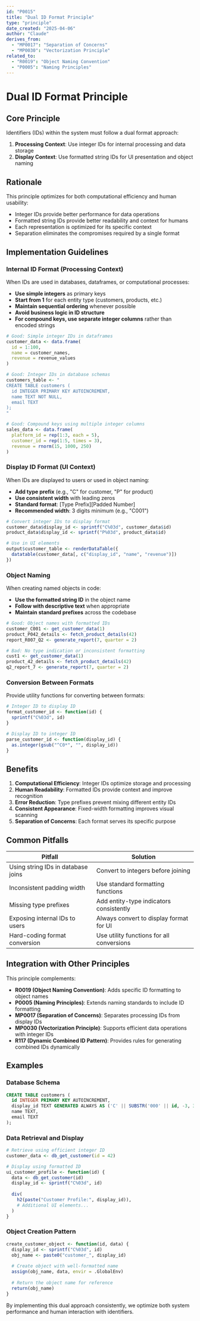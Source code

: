 ```yaml
---
id: "P0015"
title: "Dual ID Format Principle"
type: "principle"
date_created: "2025-04-06"
author: "Claude"
derives_from:
  - "MP0017": "Separation of Concerns"
  - "MP0030": "Vectorization Principle"
related_to:
  - "R0019": "Object Naming Convention"
  - "P0005": "Naming Principles"
---
```


# Dual ID Format Principle

## Core Principle

Identifiers (IDs) within the system must follow a dual format approach:

1. **Processing Context**: Use integer IDs for internal processing and data storage
2. **Display Context**: Use formatted string IDs for UI presentation and object naming

## Rationale

This principle optimizes for both computational efficiency and human usability:

- Integer IDs provide better performance for data operations
- Formatted string IDs provide better readability and context for humans
- Each representation is optimized for its specific context
- Separation eliminates the compromises required by a single format

## Implementation Guidelines

### Internal ID Format (Processing Context)

When IDs are used in databases, dataframes, or computational processes:

- **Use simple integers** as primary keys
- **Start from 1** for each entity type (customers, products, etc.)
- **Maintain sequential ordering** whenever possible
- **Avoid business logic in ID structure**
- **For compound keys, use separate integer columns** rather than encoded strings

```r
# Good: Simple integer IDs in dataframes
customer_data <- data.frame(
  id = 1:100,
  name = customer_names,
  revenue = revenue_values
)

# Good: Integer IDs in database schemas
customers_table <- "
CREATE TABLE customers (
  id INTEGER PRIMARY KEY AUTOINCREMENT,
  name TEXT NOT NULL,
  email TEXT
);
"

# Good: Compound keys using multiple integer columns
sales_data <- data.frame(
  platform_id = rep(1:3, each = 5),
  customer_id = rep(1:5, times = 3),
  revenue = rnorm(15, 1000, 250)
)
```

### Display ID Format (UI Context)

When IDs are displayed to users or used in object naming:

- **Add type prefix** (e.g., "C" for customer, "P" for product)
- **Use consistent width** with leading zeros
- **Standard format**: [Type Prefix][Padded Number]
- **Recommended width**: 3 digits minimum (e.g., "C001")

```r
# Convert integer IDs to display format
customer_data$display_id <- sprintf("C%03d", customer_data$id)
product_data$display_id <- sprintf("P%03d", product_data$id)

# Use in UI elements
output$customer_table <- renderDataTable({
  datatable(customer_data[, c("display_id", "name", "revenue")])
})
```

### Object Naming

When creating named objects in code:

- **Use the formatted string ID** in the object name
- **Follow with descriptive text** when appropriate
- **Maintain standard prefixes** across the codebase

```r
# Good: Object names with formatted IDs
customer_C001 <- get_customer_data(1)
product_P042_details <- fetch_product_details(42)
report_R007_Q2 <- generate_report(7, quarter = 2)

# Bad: No type indication or inconsistent formatting
cust1 <- get_customer_data(1)
product_42_details <- fetch_product_details(42)
q2_report_7 <- generate_report(7, quarter = 2)
```

### Conversion Between Formats

Provide utility functions for converting between formats:

```r
# Integer ID to display ID
format_customer_id <- function(id) {
  sprintf("C%03d", id)
}

# Display ID to integer ID
parse_customer_id <- function(display_id) {
  as.integer(gsub("^C0*", "", display_id))
}
```

## Benefits

1. **Computational Efficiency**: Integer IDs optimize storage and processing
2. **Human Readability**: Formatted IDs provide context and improve recognition
3. **Error Reduction**: Type prefixes prevent mixing different entity IDs
4. **Consistent Appearance**: Fixed-width formatting improves visual scanning
5. **Separation of Concerns**: Each format serves its specific purpose

## Common Pitfalls

| Pitfall | Solution |
|---------|----------|
| Using string IDs in database joins | Convert to integers before joining |
| Inconsistent padding width | Use standard formatting functions |
| Missing type prefixes | Add entity-type indicators consistently |
| Exposing internal IDs to users | Always convert to display format for UI |
| Hard-coding format conversion | Use utility functions for all conversions |

## Integration with Other Principles

This principle complements:

- **R0019 (Object Naming Convention)**: Adds specific ID formatting to object names
- **P0005 (Naming Principles)**: Extends naming standards to include ID formatting
- **MP0017 (Separation of Concerns)**: Separates processing IDs from display IDs
- **MP0030 (Vectorization Principle)**: Supports efficient data operations with integer IDs
- **R117 (Dynamic Combined ID Pattern)**: Provides rules for generating combined IDs dynamically

## Examples

### Database Schema

```sql
CREATE TABLE customers (
  id INTEGER PRIMARY KEY AUTOINCREMENT,
  display_id TEXT GENERATED ALWAYS AS ('C' || SUBSTR('000' || id, -3, 3)) STORED,
  name TEXT,
  email TEXT
);
```

### Data Retrieval and Display

```r
# Retrieve using efficient integer ID
customer_data <- db_get_customer(id = 42)

# Display using formatted ID
ui_customer_profile <- function(id) {
  data <- db_get_customer(id)
  display_id <- sprintf("C%03d", id)
  
  div(
    h2(paste("Customer Profile:", display_id)),
    # Additional UI elements...
  )
}
```

### Object Creation Pattern

```r
create_customer_object <- function(id, data) {
  display_id <- sprintf("C%03d", id)
  obj_name <- paste0("customer_", display_id)
  
  # Create object with well-formatted name
  assign(obj_name, data, envir = .GlobalEnv)
  
  # Return the object name for reference
  return(obj_name)
}
```

By implementing this dual approach consistently, we optimize both system performance and human interaction with identifiers.
